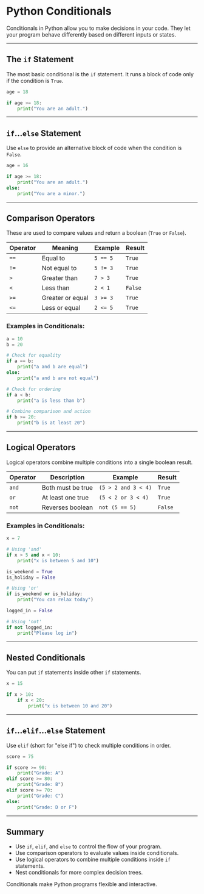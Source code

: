 
# Python Conditionals

Conditionals in Python allow you to make decisions in your code. They let your program behave differently based on different inputs or states.

---

## The `if` Statement

The most basic conditional is the `if` statement. It runs a block of code only if the condition is `True`.

```python
age = 18

if age >= 18:
    print("You are an adult.")
```

---

## `if`...`else` Statement

Use `else` to provide an alternative block of code when the condition is `False`.

```python
age = 16

if age >= 18:
    print("You are an adult.")
else:
    print("You are a minor.")
```

---

## Comparison Operators

These are used to compare values and return a boolean (`True` or `False`).

| Operator | Meaning            | Example       | Result  |
|----------|--------------------|---------------|---------|
| `==`     | Equal to           | `5 == 5`      | `True`  |
| `!=`     | Not equal to       | `5 != 3`      | `True`  |
| `>`      | Greater than       | `7 > 3`       | `True`  |
| `<`      | Less than          | `2 < 1`       | `False` |
| `>=`     | Greater or equal   | `3 >= 3`      | `True`  |
| `<=`     | Less or equal      | `2 <= 5`      | `True`  |

### Examples in Conditionals:

```python
a = 10
b = 20

# Check for equality
if a == b:
    print("a and b are equal")
else:
    print("a and b are not equal")

# Check for ordering
if a < b:
    print("a is less than b")

# Combine comparison and action
if b >= 20:
    print("b is at least 20")
```

---

## Logical Operators

Logical operators combine multiple conditions into a single boolean result.

| Operator | Description       | Example                         | Result  |
|----------|-------------------|---------------------------------|---------|
| `and`    | Both must be true | `(5 > 2 and 3 < 4)`             | `True`  |
| `or`     | At least one true | `(5 < 2 or 3 < 4)`              | `True`  |
| `not`    | Reverses boolean  | `not (5 == 5)`                  | `False` |

### Examples in Conditionals:

```python
x = 7

# Using 'and'
if x > 5 and x < 10:
    print("x is between 5 and 10")

is_weekend = True
is_holiday = False

# Using 'or'
if is_weekend or is_holiday:
    print("You can relax today")

logged_in = False

# Using 'not'
if not logged_in:
    print("Please log in")
```

---

## Nested Conditionals

You can put `if` statements inside other `if` statements.

```python
x = 15

if x > 10:
    if x < 20:
        print("x is between 10 and 20")
```

---

## `if`...`elif`...`else` Statement

Use `elif` (short for "else if") to check multiple conditions in order.

```python
score = 75

if score >= 90:
    print("Grade: A")
elif score >= 80:
    print("Grade: B")
elif score >= 70:
    print("Grade: C")
else:
    print("Grade: D or F")
```

---

## Summary

- Use `if`, `elif`, and `else` to control the flow of your program.
- Use comparison operators to evaluate values inside conditionals.
- Use logical operators to combine multiple conditions inside `if` statements.
- Nest conditionals for more complex decision trees.

Conditionals make Python programs flexible and interactive.
